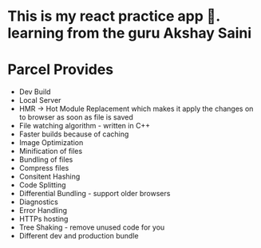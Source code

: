# This is my react practice app 🚀. learning from the guru Akshay Saini

# Parcel Provides
- Dev Build
- Local Server
- HMR -> Hot Module Replacement which makes it apply the changes on to browser as soon as file is saved
- File watching algorithm - written in C++
- Faster builds because of caching
- Image Optimization
- Minification of files
- Bundling of files
- Compress files
- Consitent Hashing
- Code Splitting
- Differential Bundling - support older browsers
- Diagnostics
- Error Handling
- HTTPs hosting
- Tree Shaking - remove unused code for you
- Different dev and production bundle
